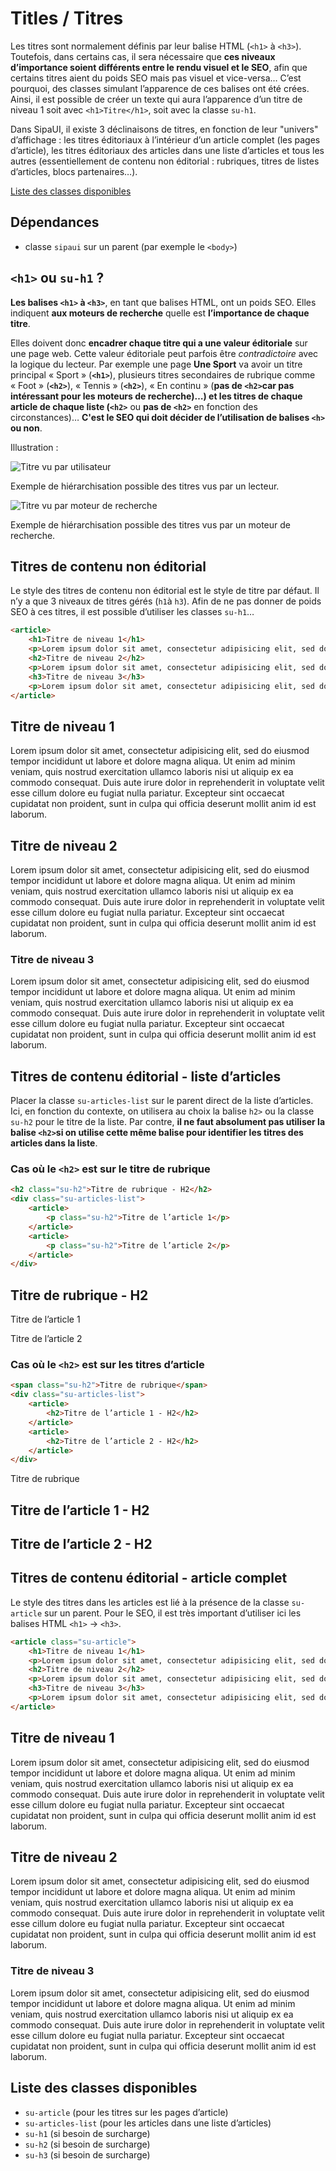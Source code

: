 # Titles / Titres

Les titres sont normalement définis par leur balise HTML (`<h1>` à `<h3>`). Toutefois, dans certains cas, il sera nécessaire que **ces niveaux d’importance soient différents entre le rendu visuel et le SEO**, afin que certains titres aient du poids SEO mais pas visuel et vice-versa… C’est pourquoi, des classes simulant l’apparence de ces balises ont été crées. Ainsi, il est possible de créer un texte qui aura l’apparence d’un titre de niveau 1 soit avec `<h1>Titre</h1>`, soit avec la classe `su-h1`.

Dans SipaUI, il existe 3 déclinaisons de titres, en fonction de leur "univers" d’affichage&nbsp;: les titres éditoriaux à l’intérieur d’un article complet (les pages d’article), les titres éditoriaux des articles dans une liste d’articles et tous les autres (essentiellement de contenu non éditorial&nbsp;: rubriques, titres de listes d’articles, blocs partenaires…).

<a href="#liste-classes" target="_self" class="link-button">Liste des classes disponibles</a>


<div class="dependances">
																							
## Dépendances
- classe `sipaui` sur un parent (par exemple le `<body>`)

</div>

<!------------------–------------------–------------------–------------------–------------------–------------------–------------------–------------------–------------------– -->

## `<h1>` ou `su-h1` ?

**Les balises `<h1>` à `<h3>`**, en tant que balises HTML, ont un poids SEO. Elles indiquent **aux moteurs de recherche** quelle est **l’importance de chaque titre**.

Elles doivent donc **encadrer chaque titre qui a une valeur éditoriale** sur une page web. Cette valeur éditoriale peut parfois être *contradictoire* avec la logique du lecteur. Par exemple une page **Une Sport** va avoir un titre principal «&nbsp;Sport&nbsp;» (**`<h1>`**), plusieurs titres secondaires de rubrique comme «&nbsp;Foot&nbsp;» (**`<h2>`**), «&nbsp;Tennis&nbsp;» (**`<h2>`**), «&nbsp;En continu&nbsp;» (**pas de `<h2>`**car pas intéressant pour les moteurs de recherche)…) et les titres de chaque article de chaque liste (**`<h2>`** ou **pas de `<h2>`** en fonction des circonstances)… **C'est le SEO qui doit décider de l’utilisation de balises `<h>` ou non**.

Illustration&nbsp;:

<div class="flex">
 <div>
 
![Titre vu par utilisateur](components/COMPONENTS/Text/Titles/design/titraille__utilisateur.png)
<p class="legende">Exemple de hiérarchisation possible des titres vus par un lecteur.</p>

 </div>
 
 <div>

![Titre vu par moteur de recherche](components/COMPONENTS/Text/Titles/design/titraille__robot.png)
<p class="legende">Exemple de hiérarchisation possible des titres vus par un moteur de recherche.</p>

 </div>
</div>


## Titres de contenu non éditorial

Le style des titres de contenu non éditorial est le style de titre par défaut. Il n’y a que 3 niveaux de titres gérés (`h1`à `h3`). Afin de ne pas donner de poids SEO à ces titres, il est possible d’utiliser les classes `su-h1`…

```html
<article>
    <h1>Titre de niveau 1</h1>
    <p>Lorem ipsum dolor sit amet, consectetur adipisicing elit, sed do eiusmod tempor incididunt ut labore et dolore magna aliqua. Ut enim ad minim veniam, quis nostrud exercitation ullamco laboris nisi ut aliquip ex ea commodo consequat. Duis aute irure dolor in reprehenderit in voluptate velit esse cillum dolore eu fugiat nulla pariatur. Excepteur sint occaecat cupidatat non proident, sunt in culpa qui officia deserunt mollit anim id est laborum.</p>
    <h2>Titre de niveau 2</h2>
    <p>Lorem ipsum dolor sit amet, consectetur adipisicing elit, sed do eiusmod tempor incididunt ut labore et dolore magna aliqua. Ut enim ad minim veniam, quis nostrud exercitation ullamco laboris nisi ut aliquip ex ea commodo consequat. Duis aute irure dolor in reprehenderit in voluptate velit esse cillum dolore eu fugiat nulla pariatur. Excepteur sint occaecat cupidatat non proident, sunt in culpa qui officia deserunt mollit anim id est laborum.</p>
    <h3>Titre de niveau 3</h3>
    <p>Lorem ipsum dolor sit amet, consectetur adipisicing elit, sed do eiusmod tempor incididunt ut labore et dolore magna aliqua. Ut enim ad minim veniam, quis nostrud exercitation ullamco laboris nisi ut aliquip ex ea commodo consequat. Duis aute irure dolor in reprehenderit in voluptate velit esse cillum dolore eu fugiat nulla pariatur. Excepteur sint occaecat cupidatat non proident, sunt in culpa qui officia deserunt mollit anim id est laborum.</p>
</article>
```

<div class="sipaui">
	<article>
	    <h1 class="su-h1">Titre de niveau 1</h1>
	    <p class="su-text-standard">Lorem ipsum dolor sit amet, consectetur adipisicing elit, sed do eiusmod tempor incididunt ut labore et dolore magna aliqua. Ut enim ad minim veniam, quis nostrud exercitation ullamco laboris nisi ut aliquip ex ea commodo consequat. Duis aute irure dolor in reprehenderit in voluptate velit esse cillum dolore eu fugiat nulla pariatur. Excepteur sint occaecat cupidatat non proident, sunt in culpa qui officia deserunt mollit anim id est laborum.</p>
	    <h2 class="su-h2">Titre de niveau 2</h2>
		<p>Lorem ipsum dolor sit amet, consectetur adipisicing elit, sed do eiusmod tempor incididunt ut labore et dolore magna aliqua. Ut enim ad minim veniam, quis nostrud exercitation ullamco laboris nisi ut aliquip ex ea commodo consequat. Duis aute irure dolor in reprehenderit in voluptate velit esse cillum dolore eu fugiat nulla pariatur. Excepteur sint occaecat cupidatat non proident, sunt in culpa qui officia deserunt mollit anim id est laborum.</p>
	    <h3 class="su-h3">Titre de niveau 3</h3>
	    <p>Lorem ipsum dolor sit amet, consectetur adipisicing elit, sed do eiusmod tempor incididunt ut labore et dolore magna aliqua. Ut enim ad minim veniam, quis nostrud exercitation ullamco laboris nisi ut aliquip ex ea commodo consequat. Duis aute irure dolor in reprehenderit in voluptate velit esse cillum dolore eu fugiat nulla pariatur. Excepteur sint occaecat cupidatat non proident, sunt in culpa qui officia deserunt mollit anim id est laborum.</p>
	</article>
</div>


<!------------------–------------------–------------------–------------------–------------------–------------------–------------------–------------------–------------------– -->


## Titres de contenu éditorial - liste d’articles

Placer la classe `su-articles-list` sur le parent direct de la liste d’articles. Ici, en fonction du contexte, on utilisera au choix la balise `h2>` ou la classe `su-h2` pour le titre de la liste. Par contre, **il ne faut absolument pas utiliser la balise `<h2>`si on utilise cette même balise pour identifier les titres des articles dans la liste**.

### Cas où le `<h2>` est sur le titre de rubrique

```html
<h2 class="su-h2">Titre de rubrique - H2</h2>
<div class="su-articles-list">
	<article>
    	<p class="su-h2">Titre de l’article 1</p>
	</article>
	<article>
    	<p class="su-h2">Titre de l’article 2</p>
    </article>
</div>
```

<div class="sipaui">
    <h2 class="su-h2">Titre de rubrique - H2</h2>
    <div class="su-articles-list">
    	<article>
	    	<p class="su-h2">Titre de l’article 1</p>
    	</article>
    	<article>
	    	<p class="su-h2">Titre de l’article 2</p>
	    </article>
    </div>
</div>

### Cas où le `<h2>` est sur les titres d’article

```html
<span class="su-h2">Titre de rubrique</span>
<div class="su-articles-list">
	<article>
    	<h2>Titre de l’article 1 - H2</h2>
	</article>
	<article>
    	<h2>Titre de l’article 2 - H2</h2>
    </article>
</div>
```

<div class="sipaui">
    <span class="su-h2">Titre de rubrique</span>
    <div class="su-articles-list">
    	<article>
	    	<h2>Titre de l’article 1 - H2</h2>
    	</article>
    	<article>
	    	<h2>Titre de l’article 2 - H2</h2>
	    </article>
    </div>
</div>

<!------------------–------------------–------------------–------------------–------------------–------------------–------------------–------------------–------------------– -->


## Titres de contenu éditorial - article complet

Le style des titres dans les articles est lié à la présence de la classe `su-article` sur un parent. Pour le SEO, il est très important d’utiliser ici les balises HTML `<h1>`&nbsp;->&nbsp;`<h3>`.

```html
<article class="su-article">
    <h1>Titre de niveau 1</h1>
    <p>Lorem ipsum dolor sit amet, consectetur adipisicing elit, sed do eiusmod tempor incididunt ut labore et dolore magna aliqua. Ut enim ad minim veniam, quis nostrud exercitation ullamco laboris nisi ut aliquip ex ea commodo consequat. Duis aute irure dolor in reprehenderit in voluptate velit esse cillum dolore eu fugiat nulla pariatur. Excepteur sint occaecat cupidatat non proident, sunt in culpa qui officia deserunt mollit anim id est laborum.</p>
    <h2>Titre de niveau 2</h2>
    <p>Lorem ipsum dolor sit amet, consectetur adipisicing elit, sed do eiusmod tempor incididunt ut labore et dolore magna aliqua. Ut enim ad minim veniam, quis nostrud exercitation ullamco laboris nisi ut aliquip ex ea commodo consequat. Duis aute irure dolor in reprehenderit in voluptate velit esse cillum dolore eu fugiat nulla pariatur. Excepteur sint occaecat cupidatat non proident, sunt in culpa qui officia deserunt mollit anim id est laborum.</p>
    <h3>Titre de niveau 3</h3>
    <p>Lorem ipsum dolor sit amet, consectetur adipisicing elit, sed do eiusmod tempor incididunt ut labore et dolore magna aliqua. Ut enim ad minim veniam, quis nostrud exercitation ullamco laboris nisi ut aliquip ex ea commodo consequat. Duis aute irure dolor in reprehenderit in voluptate velit esse cillum dolore eu fugiat nulla pariatur. Excepteur sint occaecat cupidatat non proident, sunt in culpa qui officia deserunt mollit anim id est laborum.</p>
</article>
```

<div class="sipaui">
	<article class="su-article">
	    <h1>Titre de niveau 1</h1>
	    <p>Lorem ipsum dolor sit amet, consectetur adipisicing elit, sed do eiusmod tempor incididunt ut labore et dolore magna aliqua. Ut enim ad minim veniam, quis nostrud exercitation ullamco laboris nisi ut aliquip ex ea commodo consequat. Duis aute irure dolor in reprehenderit in voluptate velit esse cillum dolore eu fugiat nulla pariatur. Excepteur sint occaecat cupidatat non proident, sunt in culpa qui officia deserunt mollit anim id est laborum.</p>
	    <h2>Titre de niveau 2</h2>
		<p>Lorem ipsum dolor sit amet, consectetur adipisicing elit, sed do eiusmod tempor incididunt ut labore et dolore magna aliqua. Ut enim ad minim veniam, quis nostrud exercitation ullamco laboris nisi ut aliquip ex ea commodo consequat. Duis aute irure dolor in reprehenderit in voluptate velit esse cillum dolore eu fugiat nulla pariatur. Excepteur sint occaecat cupidatat non proident, sunt in culpa qui officia deserunt mollit anim id est laborum.</p>
		<h3>Titre de niveau 3</h3>
		<p>Lorem ipsum dolor sit amet, consectetur adipisicing elit, sed do eiusmod tempor incididunt ut labore et dolore magna aliqua. Ut enim ad minim veniam, quis nostrud exercitation ullamco laboris nisi ut aliquip ex ea commodo consequat. Duis aute irure dolor in reprehenderit in voluptate velit esse cillum dolore eu fugiat nulla pariatur. Excepteur sint occaecat cupidatat non proident, sunt in culpa qui officia deserunt mollit anim id est laborum.</p>
	</article>
</div>


<div id="liste-classes" class="control-titres">

## Liste des classes disponibles
- `su-article` (pour les titres sur les pages d’article)
- `su-articles-list` (pour les articles dans une liste d’articles)
- `su-h1` (si besoin de surcharge)
- `su-h2` (si besoin de surcharge)
- `su-h3` (si besoin de surcharge)

</div>
